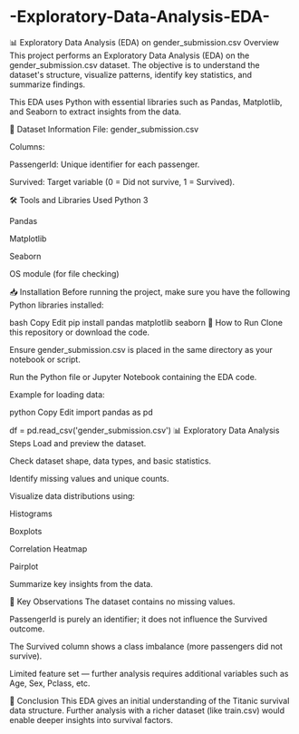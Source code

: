 # -Exploratory-Data-Analysis-EDA-
📊 Exploratory Data Analysis (EDA) on gender_submission.csv
Overview
This project performs an Exploratory Data Analysis (EDA) on the gender_submission.csv dataset.
The objective is to understand the dataset's structure, visualize patterns, identify key statistics, and summarize findings.

This EDA uses Python with essential libraries such as Pandas, Matplotlib, and Seaborn to extract insights from the data.

📂 Dataset Information
File: gender_submission.csv

Columns:

PassengerId: Unique identifier for each passenger.

Survived: Target variable (0 = Did not survive, 1 = Survived).

🛠️ Tools and Libraries Used
Python 3

Pandas

Matplotlib

Seaborn

OS module (for file checking)

📥 Installation
Before running the project, make sure you have the following Python libraries installed:

bash
Copy
Edit
pip install pandas matplotlib seaborn
🚀 How to Run
Clone this repository or download the code.

Ensure gender_submission.csv is placed in the same directory as your notebook or script.

Run the Python file or Jupyter Notebook containing the EDA code.

Example for loading data:

python
Copy
Edit
import pandas as pd

df = pd.read_csv('gender_submission.csv')
📊 Exploratory Data Analysis Steps
Load and preview the dataset.

Check dataset shape, data types, and basic statistics.

Identify missing values and unique counts.

Visualize data distributions using:

Histograms

Boxplots

Correlation Heatmap

Pairplot

Summarize key insights from the data.

🔎 Key Observations
The dataset contains no missing values.

PassengerId is purely an identifier; it does not influence the Survived outcome.

The Survived column shows a class imbalance (more passengers did not survive).

Limited feature set — further analysis requires additional variables such as Age, Sex, Pclass, etc.

📌 Conclusion
This EDA gives an initial understanding of the Titanic survival data structure.
Further analysis with a richer dataset (like train.csv) would enable deeper insights into survival factors.

